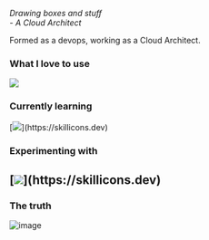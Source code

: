 *Drawing boxes and stuff*  
*- A Cloud Architect*

Formed as a devops, working as a Cloud Architect.  

### What I love to use

[![](https://skillicons.dev/icons?i=aws,azure,terraform,kubernetes,docker,proxmox,linux,gitlab&perline=3)](https://skillicons.dev)

### Currently learning

[![](https://skillicons.dev/icons?i=go,c,)](https://skillicons.dev)

### Experimenting with

[![](https://skillicons.dev/icons?i=nix,python,)](https://skillicons.dev)
---    

### The truth
![image](https://github.com/user-attachments/assets/c76ccede-081b-4caa-8e1a-fea48f529e56)
